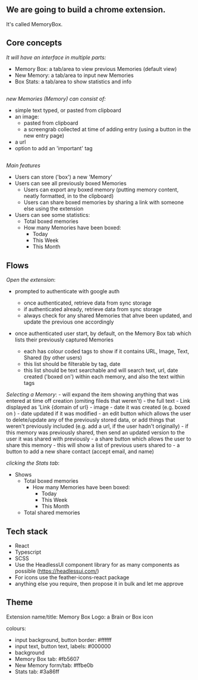 
## We are going to build a chrome extension.

It's called MemoryBox.

## Core concepts

*It will have an interface in multiple parts:*
- Memory Box: a tab/area to view previous Memories (default view)
- New Memory: a tab/area to input new Memories
- Box Stats: a tab/area to show statistics and info

##

*new Memories (Memory) can consist of:*
- simple text typed, or pasted from clipboard
- an image:
    - pasted from clipboard
    - a screengrab collected at time of adding entry (using a button in the new entry page)
- a url 
- option to add an 'important' tag

##

*Main features*
- Users can store ('box') a new 'Memory' 
- Users can see all previously boxed Memories
    - Users can export any boxed memory (putting memory content, neatly formatted, in to the clipboard)
    - Users can share boxed memories by sharing a link with someone else using the extension 
- Users can see some statistics:
    - Total boxed memories
    - How many Memories have been boxed:
        - Today
        - This Week
        - This Month

## Flows

*Open the extension*:

- prompted to authenticate with google auth
    - once authenticated, retrieve data from sync storage
    - if authenticated already, retrieve data from sync storage
    - always check for any shared Memories that ahve been updated, and update the previous one accordingly

- once authenticated user start, by default, on the Memory Box tab which lists their previously captured Memories 
    - each has colour coded tags to show if it contains URL, Image, Text, Shared (by other users)
    - this list should be filterable by tag, date
    - this list should be text searchable and will search text, url, date created ('boxed on') within each memory, and also the text within tags

*Selecting a Memory*:
    - will expand the item showing anything that was entered at time off creation (omiting fileds that weren't)
        - the full text
        - Link displayed as 'Link {domain of url}
        - image
        - date it was created (e.g. boxed on )
        - date updated if it was modified 
    - an edit button which allows the user to delete/update any of the previously stored data, or add things that weren't previously included (e.g. add a url, if the user hadn't originally)
        - if this memory was previously shared, then send an updated version to the user it was shared with previously
    - a share button which allows the user to share this memory 
        - this will show a list of previous users shared to
        - a button to add a new share contact (accept email, and name)

*clicking the Stats tab*:
- Shows
    - Total boxed memories
        - How many Memories have been boxed:
            - Today
            - This Week
            - This Month
    - Total shared memories


## Tech stack

- React
- Typescript
- SCSS
- Use the HeadlessUI component library for as many components as possible (https://headlessui.com/)
- For icons use the feather-icons-react package
- anything else you require, then propose it in bulk and let me approve

## Theme

Extension name/title: Memory Box
Logo: a Brain or Box icon

colours:
- input background, button border: #ffffff
- input text, button text, labels: #000000
- background
 - Memory Box tab: #fb5607
 - New Memory form/tab: #ffbe0b
 - Stats tab: #3a86ff




